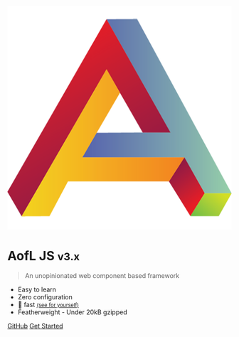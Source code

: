 <!-- _coverpage.md -->

![logo](_assets/manifest/icon-512x512.png)

# AofL JS <small>v3.x</small>

> An unopinionated web component based framework

- Easy to learn
- Zero configuration
- :rocket: fast <small><a href="/benchmark-results/" target="_blank" rel="noopener noreferrer">(see for yourself)</a></small>
- Featherweight - Under 20kB gzipped

[GitHub](https://github.com/AgeOfLearning/aofl)
[Get Started](v3.x/getting-started/index.md)
